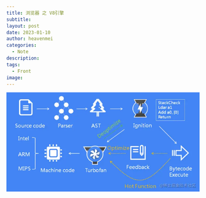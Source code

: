 ```yaml
---
title: 浏览器 之 V8引擎
subtitle: 
layout: post
date: 2023-01-10
author: heavenmei
categories:
  - Note
description: 
tags:
  - Front
image:
---
```

![](assets/bvrowser-v8-20250328095757.png)